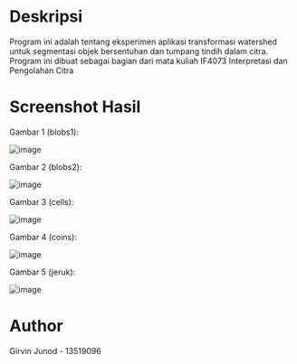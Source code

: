 # Deskripsi
Program ini adalah tentang eksperimen aplikasi transformasi watershed untuk segmentasi objek bersentuhan dan tumpang tindih dalam citra. Program ini dibuat sebagai bagian dari mata kuliah IF4073 Interpretasi dan Pengolahan Citra

# Screenshot Hasil
Gambar 1 (blobs1):

![image](https://user-images.githubusercontent.com/68438200/208468889-8bf9c066-3568-4fb9-b8f4-8a23d6e08f89.png)


Gambar 2 (blobs2):

![image](https://user-images.githubusercontent.com/68438200/208468936-9d604a2f-8856-4823-8355-88c9e9f837cf.png)


Gambar 3 (cells):

![image](https://user-images.githubusercontent.com/68438200/208468978-d8231d7e-a0e5-452e-8506-9f9f6ae72a11.png)


Gambar 4 (coins):

![image](https://user-images.githubusercontent.com/68438200/208469064-5e3fd62f-0b3c-48ca-a04c-3a9169d7a0cb.png)


Gambar 5 (jeruk):

![image](https://user-images.githubusercontent.com/68438200/208469105-903eec36-73b7-4afe-8a6d-e06426366f15.png)



# Author
Girvin Junod - 13519096
